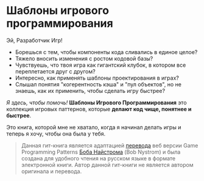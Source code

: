 
# Шаблоны игрового программирования

Эй, Разработчик Игр!

* Борешься с тем, чтобы компоненты кода сливались в единое целое?
* Тяжело вносить изменения с ростом кодовой базы?
* Чувствуешь, что твоя игра как гигантский клубок, в котором все переплетается друг с другом?
* Интересно, как применять шаблоны проектирования в играх?
* Слышал понятия "когерентность кэша" и "пул объектов", но не знаешь, как их применить, чтобы сделать игру быстрее?

*Я здесь, чтобы помочь!* **Шаблоны Игрового Программирования** это коллекция игровых паттернов, которые **делают код чище, понятнее и быстрее**.

Это книга, которой мне не хватало, когда я начинал делать игры и теперь я хочу, чтобы она была у тебя.

>Данная гит-книга является адаптацией [перевода](http://live13.livejournal.com/462582.html) веб версии Game Programming Patterns [Боба Найстрома](http://gameprogrammingpatterns.com/) (Bob Nystrom) и была создана для удобного чтения на русском языке в формате электронной книги. Автор данной гит-книги не является автором оригинала и перевода.